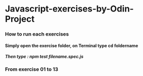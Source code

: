 # Javascript-exercises-by-Odin-Project

### How to run each exercises

#### Simply open the exercise folder, on Terminal type cd foldername
##### Then type : npm test filename.spec.js
###  From exercise 01 to 13